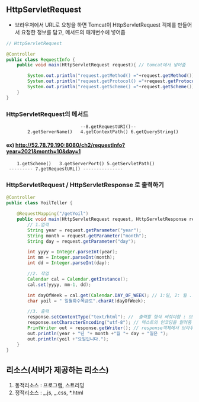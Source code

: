 ## HttpServletRequest

- 브라우저에서 URL로 요청을 하면 Tomcat이 HttpServletRequest 객체를 만들어서 요청한 정보를 담고, 메서드의 매개변수에 넣어줌

```java
// HttpServletRequest

@Controller
public class RequestInfo {
    public void main(HttpServletRequest request){ // tomcat에서 넣어줌

        System.out.println("request.getMethod() ="+request.getMethod()); // request 객체를 이용해 요청 정보를 받을 수 있음
        System.out.println("request.getProtocol() ="+request.getProtocol());
        System.out.println("request.getScheme() ="+request.getScheme());
    }
}

```

### HttpServletRequest의 메서드

                                --8.getRequestURI()--
            2.getServerName()   4.getContextPath() 6.getQueryString()

#### ex) http://52.78.79.190:8080/ch2/requestInfo?year=2021&month=10&day=1

        1.getScheme()   3.getServerPort() 5.getServletPath()
     --------- 7.getRequestURL() ---------------

### HttpServletRequest / HttpServletResponse 로 출력하기

```java
@Controller
public class YoilTeller {

	@RequestMapping("/getYoil")
    public void main(HttpServletRequest request, HttpServletResponse response) throws IOException {
    	// 1.입력
    	String year = request.getParameter("year");
    	String month = request.getParameter("month");
    	String day = request.getParameter("day");

    	int yyyy = Integer.parseInt(year);
    	int mm = Integer.parseInt(month);
    	int dd = Integer.parseInt(day);

    	//2. 작업
    	Calendar cal = Calendar.getInstance();
    	cal.set(yyyy, mm-1, dd);

    	int dayOfWeek = cal.get(Calendar.DAY_OF_WEEK); // 1:일, 2: 월 ...
    	char yoil = " 일월화수목금토".charAt(dayOfWeek);

    	//3. 출력
    	response.setContentType("text/html"); //  출력할 형식 써줘야함 : 브라우저는 내가 보내는 내용이 텍스트인지 바이너리인지 모름
    	response.setCharacterEncoding("utf-8"); // 텍스트의 인코딩을 알려줌
    	PrintWriter out = response.getWriter(); // response객체에서 브라우저로의 출력 스트림을 얻는다.
    	out.println(year + "년 "+ month +"월 "+ day + "일은 ");
    	out.println(yoil +"요일입니다.");
    }
}
```

## 리소스(서버가 제공하는 리소스)

1. 동적리소스 : 프로그램, 스트리밍
2. 정적리소스 : _.js, _.css, \*.html
